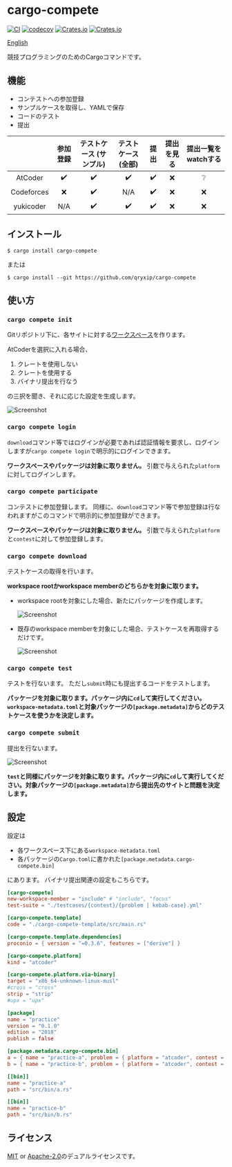 # cargo-compete

[![CI](https://github.com/qryxip/cargo-compete/workflows/CI/badge.svg)](https://github.com/qryxip/cargo-compete/actions?workflow=CI)
[![codecov](https://codecov.io/gh/qryxip/cargo-compete/branch/master/graph/badge.svg)](https://codecov.io/gh/qryxip/cargo-compete/branch/master)
[![Crates.io](https://img.shields.io/crates/v/cargo-compete.svg)](https://crates.io/crates/cargo-compete)
[![Crates.io](https://img.shields.io/crates/l/cargo-compete.svg)](https://crates.io/crates/cargo-compete)

[English](https://github.com/qryxip/cargo-compete/blob/master/README.md)

競技プログラミングのためのCargoコマンドです。

## 機能

- コンテストへの参加登録
- サンプルケースを取得し、YAMLで保存
- コードのテスト
- 提出

|            | 参加登録           | テストケース (サンプル) | テストケース (全部) | 提出               | 提出を見る      | 提出一覧をwatchする |
| :--------: | :----------------: | :---------------------: | :-----------------: | :----------------: | :-------------: | :-----------------: |
| AtCoder    | :heavy_check_mark: | :heavy_check_mark:      | :heavy_check_mark:  | :heavy_check_mark: | :x:             | :grey_question:     |
| Codeforces | :x:                | :heavy_check_mark:      | N/A                 | :heavy_check_mark: | :x:             | :x:                 |
| yukicoder  | N/A                | :heavy_check_mark:      | :heavy_check_mark:  | :heavy_check_mark: | :x:             | :x:                 |

## インストール

```console
$ cargo install cargo-compete
```

または

```console
$ cargo install --git https://github.com/qryxip/cargo-compete
```

## 使い方

### `cargo compete init`

Gitリポジトリ下に、各サイトに対する[ワークスペース](https://doc.rust-lang.org/book/ch14-03-cargo-workspaces.html)を作ります。

AtCoderを選択に入れる場合、

1. クレートを使用しない
2. クレートを使用する
3. バイナリ提出を行なう

の三択を聞き、それに応じた設定を生成します。

![Screenshot](https://user-images.githubusercontent.com/14125495/89116339-16daa200-d4ce-11ea-9c5d-0a67aa958ce3.png)

### `cargo compete login`

`download`コマンド等ではログインが必要であれば認証情報を要求し、ログインしますが`cargo compete login`で明示的にログインできます。

**ワークスペースやパッケージは対象に取りません。** 引数で与えられた`platform`に対してログインします。

### `cargo compete participate`

コンテストに参加登録します。 同様に、`download`コマンド等で参加登録は行なわれますがこのコマンドで明示的に参加登録ができます。

**ワークスペースやパッケージは対象に取りません。** 引数で与えられた`platform`と`contest`に対して参加登録します。

### `cargo compete download`

テストケースの取得を行います。

**workspace rootかworkspace memberのどちらかを対象に取ります。**

- workspace rootを対象にした場合、新たにパッケージを作成します。

    ![Screenshot](https://user-images.githubusercontent.com/14125495/89116540-2d81f880-d4d0-11ea-8d6d-14e077cbfa3d.png)

- 既存のworkspace memberを対象にした場合、テストケースを再取得するだけです。

    ![Screenshot](https://user-images.githubusercontent.com/14125495/89116606-04ae3300-d4d1-11ea-9306-0c3fed6a2797.png)

### `cargo compete test`

テストを行ないます。 ただし`submit`時にも提出するコードをテストします。

**パッケージを対象に取ります。パッケージ内に`cd`して実行してください。`workspace-metadata.toml`と対象パッケージの`[package.metadata]`からどのテストケースを使うかを決定します。**

### `cargo compete submit`

提出を行ないます。

![Screenshot](https://user-images.githubusercontent.com/14125495/89117413-8786bc00-d4d8-11ea-92b3-ce71151c3d45.gif)

**`test`と同様にパッケージを対象に取ります。パッケージ内に`cd`して実行してください。対象パッケージの`[package.metadata]`から提出先のサイトと問題を決定します。**

## 設定

設定は

- 各ワークスペース下にある`workspace-metadata.toml`
- 各パッケージの`Cargo.toml`に書かれた`[package.metadata.cargo-compete.bin]`

にあります。 バイナリ提出関連の設定もこちらです。

```toml
[cargo-compete]
new-workspace-member = "include" # "include", "focus"
test-suite = "./testcases/{contest}/{problem | kebab-case}.yml"

[cargo-compete.template]
code = "./cargo-compete-template/src/main.rs"

[cargo-compete.template.dependencies]
proconio = { version = "=0.3.6", features = ["derive"] }

[cargo-compete.platform]
kind = "atcoder"

[cargo-compete.platform.via-binary]
target = "x86_64-unknown-linux-musl"
#cross = "cross"
strip = "strip"
#upx = "upx"
```

```toml
[package]
name = "practice"
version = "0.1.0"
edition = "2018"
publish = false

[package.metadata.cargo-compete.bin]
a = { name = "practice-a", problem = { platform = "atcoder", contest = "practice", index = "A" } }
b = { name = "practice-b", problem = { platform = "atcoder", contest = "practice", index = "B" } }

[[bin]]
name = "practice-a"
path = "src/bin/a.rs"

[[bin]]
name = "practice-b"
path = "src/bin/b.rs"
```

## ライセンス

[MIT](https://opensource.org/licenses/MIT) or [Apache-2.0](http://www.apache.org/licenses/LICENSE-2.0)のデュアルライセンスです。
